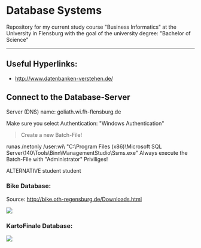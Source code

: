 # Database Systems

Repository for my current study course "Business Informatics" at the University in Flensburg with the goal of the university degree: "Bachelor of Science" 

----

## Useful Hyperlinks:

- http://www.datenbanken-verstehen.de/


## Connect to the Database-Server

Server (DNS) name: goliath.wi.fh-flensburg.de

Make sure you select Authentication: "Windows Authentication"

> Create a new Batch-File!

runas /netonly /user:wi\\ **<Insert your Stud.IP-Username here>** "C:\Program Files (x86)\Microsoft SQL Server\140\Tools\Binn\ManagementStudio\Ssms.exe"
Always execute the Batch-File with "Administrator" Priviliges!

ALTERNATIVE
student
student




### Bike Database:
Source: http://bike.oth-regensburg.de/Downloads.html


![](https://raw.githubusercontent.com/SundownEffect/Business_Informatics/master/03-Semester/451520-Database_Systems/_images/DB-Diagram_Bike.png)



### KartoFinale Database:

![](https://raw.githubusercontent.com/SundownEffect/Business_Informatics/master/03-Semester/451520-Database_Systems/_images/DB-Diagram_KartoFinale.png)